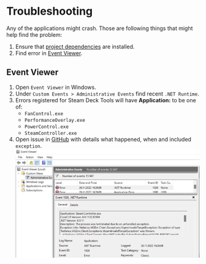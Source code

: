 # Troubleshooting

Any of the applications might crash. Those are following things that might help
find the problem:

1. Ensure that [project dependencies](README.md#install) are installed.
2. Find error in [Event Viewer](#event-viewer).

## Event Viewer

1. Open `Event Viewer` in Windows.
1. Under `Custom Events > Administrative Events` find recent `.NET Runtime`.
1. Errors registered for Steam Deck Tools will have **Application:** to be one of:
    - `FanControl.exe`
    - `PerformanceOverlay.exe`
    - `PowerControl.exe`
    - `SteamController.exe`
1. Open issue in [GitHub](https://github.com/ayufan-research/steam-deck-tools/)
  with details what happened, when and included `exception`.
    ![](images/event_viewer.png)
